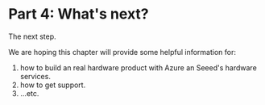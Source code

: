 # Part 4: What's next?
The next step.

We are hoping this chapter will provide some helpful information for:

1. how to build an real hardware product with Azure an Seeed's hardware services.
2. how to get support.
3. ...etc.